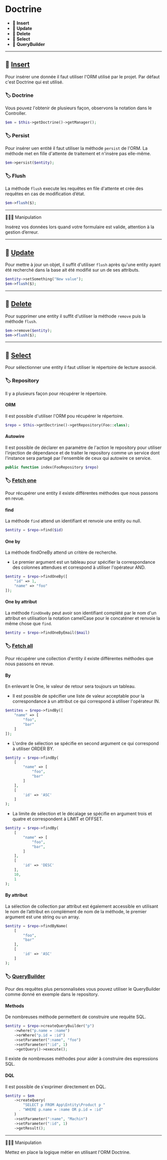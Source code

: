 # Doctrine

*  🔖 **Insert**
*  🔖 **Update**
*  🔖 **Delete**
*  🔖 **Select**
*  🔖 **QueryBuilder**

___

## 📑 [Insert](https://symfony.com/doc/current/doctrine.html#persisting-objects-to-the-database)

Pour insérer une donnée il faut utiliser l'ORM utilisé par le projet. Par défaut c'est Doctrine qui est utilisé. 

### 🏷️ **Doctrine**

Vous pouvez l'obtenir de plusieurs façon, observons la notation dans le Controller.

```php
$em = $this->getDoctrine()->getManager();
```

### 🏷️ **Persist**

Pour insérer uen entité il faut utiliser la méthode `persist` de l'ORM. La méthode met en fille d'attente de traitement et n'insère pas elle-même.

```php
$em->persist($entity);
```

### 🏷️ **Flush**

La méthode `flush` execute les requêtes en file d'attente et crée des requêtes en cas de modification d’état.

```php
$em->flush($);
```

___

👨🏻‍💻 Manipulation

Insérez vos données lors quand votre formulaire est valide, attention à la gestion d’erreur.

___

## 📑 [Update](https://symfony.com/doc/current/doctrine.html#updating-an-object)

Pour mettre à jour un objet, il suffit d'utiliser `flush` après qu'une entity ayant été recherché dans la base ait été modifié sur un de ses attributs.

```php
$entity->setSomething("New value");
$em->flush($);
```

___

## 📑 [Delete](https://symfony.com/doc/current/doctrine.html#deleting-an-object)

Pour supprimer une entity il suffit d'utiliser la méthode `remove` puis la méthode `flush`.

```php
$em->remove($entity);
$em->flush($);
```

___

## 📑 [Select](https://symfony.com/doc/current/doctrine.html#fetching-objects-from-the-database)

Pour sélectionner une entity il faut utiliser le répertoire de lecture associé.

### 🏷️ **Repository**

Il y a plusieurs façon pour récupérer le répertoire.

#### **ORM**

Il est possible d'utiliser l'ORM pou récupérer le répertoire.

```php
$repo = $this->getDoctrine()->getRepository(Foo::class);
```

#### **Autowire**

Il est possible de déclarer en paramètre de l'action le repository pour utiliser l'injection de dépendance et de traiter le repository comme un service dont l'instance sera partagé par l'ensemble de ceux qui autowire ce service.

```php
public function index(FooRepository $repo)
```

### 🏷️ **[Fetch one](https://www.doctrine-project.org/projects/doctrine-orm/en/latest/reference/working-with-objects.html#querying)**

Pour récupérer une entity il existe différentes méthodes que nous passons en revue.

#### **find**

La méthode `find` attend un identifiant et renvoie une entity ou null.

```php
$entity = $repo->find($id)
```

#### **One by**

La méthode findOneBy attend un critère de recherche.

* Le premier argument est un tableau pour spécifier la correspondance des colonnes attendues et correspond à utiliser l'opérateur AND.

```php
$entity = $repo->findOneBy([
    "id" => 1,
    "name" => "foo"
]);
```

#### **One by attribut**

La méthode `findOneBy` peut avoir son identifiant complété par le nom d'un attribut en utilisation la notation camelCase pour le concaténer et renvoie la même chose que `find`.

```php
$entity = $repo->findOneByEmail($mail)
```

### 🏷️ **[Fetch all](https://www.doctrine-project.org/projects/doctrine-orm/en/latest/reference/working-with-objects.html#by-simple-conditions)**

Pour récupérer une collection d'entity il existe différentes méthodes que nous passons en revue.

#### **By**

En enlevant le One, le valeur de retour sera toujours un tableau.

* Il est possible de spécifier une liste de valeur acceptable pour la correspondance à un attribut ce qui correspond à utiliser l'opérateur IN.

```php
$entites = $repo->findBy([
    "name" => [
        "foo",
        "bar"
    ]
]);
```

* L'ordre de sélection se spécifie en second argument ce qui correspond à utiliser ORDER BY.

```php
$entity = $repo->findBy(
    [
        "name" => [
            "foo",
            "bar"
        ]
    ],
    [
        'id' => 'ASC'
    ]
);
```

* La limite de sélection et le décalage se spécifie en argument trois et quatre et correspondent à LIMIT et OFFSET.

```php
$entity = $repo->findBy(
    [
        "name" => [
            "foo",
            "bar",
        ]
    ],
    [
        'id' => 'DESC'
    ],
    10,
    1
);
```

#### **By attribut**

La sélection de collection par attribut est également accessible en utilisant le nom de l’attribut en complément de nom de la méthode, le premier argument est une string ou un array.

```php
$entity = $repo->findByName(
    [
        "foo",
        "bar"
    ],
    [
        'id' => 'ASC'
    ]
);
```

### 🏷️ **[QueryBuilder](https://www.doctrine-project.org/projects/doctrine-orm/en/current/reference/query-builder.html)**

Pour des requêtes plus personnalisées vous pouvez utiliser le QueryBuilder comme donné en exemple dans le repository.

#### **Methods**

De nombreuses méthode permettent de construire une requête SQL.

```php
$entity = $repo->createQueryBuilder("p")
    ->where("p.name = :name")
    ->orWhere("p.id = :id")
    ->setParameter(":name", "foo")
    ->setParameter(":id", 1)
    ->getQuery()->execute();
```

Il existe de nombreuses méthodes pour aider à construire des expressions SQL.

#### **DQL**

Il est possible de s'exprimer directement en DQL.

```php
$entity = $em
    ->createQuery(
        "SELECT p FROM App\Entity\Product p " 
      . "WHERE p.name = :name OR p.id = :id"
    )
    ->setParameter(":name", "Machin")
    ->setParameter(":id", 1)
    ->getResult();
```


___

👨🏻‍💻 Manipulation

Mettez en place la logique métier en utilisant l'ORM Doctrine.